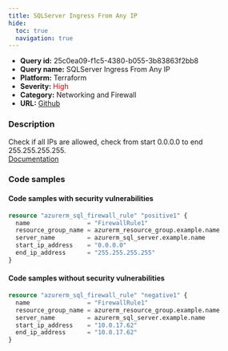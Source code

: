 ```yaml
---
title: SQLServer Ingress From Any IP
hide:
  toc: true
  navigation: true
---
```


<style>
  .highlight .hll {
    background-color: #ff171742;
  }
  .md-content {
    max-width: 1100px;
    margin: 0 auto;
  }
</style>

-   **Query id:** 25c0ea09-f1c5-4380-b055-3b83863f2bb8
-   **Query name:** SQLServer Ingress From Any IP
-   **Platform:** Terraform
-   **Severity:** <span style="color:#C00">High</span>
-   **Category:** Networking and Firewall
-   **URL:** [Github](https://github.com/Checkmarx/kics/tree/master/assets/queries/terraform/azure/sql_server_ingress_from_any_ip)

### Description
Check if all IPs are allowed, check from start 0.0.0.0 to end 255.255.255.255.<br>
[Documentation](https://registry.terraform.io/providers/hashicorp/azurerm/latest/docs/resources/sql_firewall_rule)

### Code samples
#### Code samples with security vulnerabilities
```tf title="Positive test num. 1 - tf file" hl_lines="1"
resource "azurerm_sql_firewall_rule" "positive1" {
  name                = "FirewallRule1"
  resource_group_name = azurerm_resource_group.example.name
  server_name         = azurerm_sql_server.example.name
  start_ip_address    = "0.0.0.0"
  end_ip_address      = "255.255.255.255"
}
```


#### Code samples without security vulnerabilities
```tf title="Negative test num. 1 - tf file"
resource "azurerm_sql_firewall_rule" "negative1" {
  name                = "FirewallRule1"
  resource_group_name = azurerm_resource_group.example.name
  server_name         = azurerm_sql_server.example.name
  start_ip_address    = "10.0.17.62"
  end_ip_address      = "10.0.17.62"
}
```
